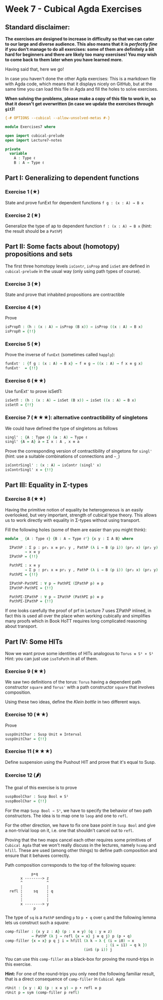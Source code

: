 # Week 7 - Cubical Agda Exercises

## Standard disclaimer:

**The exercises are designed to increase in difficulty so that we can cater to
our large and diverse audience. This also means that it is *perfectly fine* if
you don't manage to do all exercises: some of them are definitely a bit hard for
beginners and there are likely too many exercises! You *may* wish to come back
to them later when you have learned more.**

Having said that, here we go!

In case you haven't done the other Agda exercises:
This is a markdown file with Agda code, which means that it displays nicely on
GitHub, but at the same time you can load this file in Agda and fill the holes
to solve exercises.

**When solving the problems,
please make a copy of this file to work in, so that it doesn't get overwritten
(in case we update the exercises through `git`)!**


```agda
{-# OPTIONS --cubical --allow-unsolved-metas #-}

module Exercises7 where

open import cubical-prelude
open import Lecture7-notes
```

```agda
private
  variable
    A : Type ℓ
    B : A → Type ℓ
```

## Part I: Generalizing to dependent functions

### Exercise 1 (★)

State and prove funExt for dependent functions `f g : (x : A) → B x`

### Exercise 2 (★)

Generalize the type of ap to dependent function `f : (x : A) → B x`
(hint: the result should be a `PathP`)


## Part II: Some facts about (homotopy) propositions and sets

The first three homotopy levels `isContr`, `isProp` and `isSet`
are defined in `cubical-prelude` in the usual way
(only using path types of course).

### Exercise 3 (★)

State and prove that inhabited propositions are contractible


### Exercise 4 (★)

Prove

```agda
isPropΠ : (h : (x : A) → isProp (B x)) → isProp ((x : A) → B x)
isPropΠ = {!!}
```

### Exercise 5 (★)

Prove the inverse of `funExt` (sometimes called `happly`):

```agda
funExt⁻ : {f g : (x : A) → B x} → f ≡ g → ((x : A) → f x ≡ g x)
funExt⁻  = {!!}
```

### Exercise 6 (★★)

Use funExt⁻ to prove isSetΠ:

```agda
isSetΠ : (h : (x : A) → isSet (B x)) → isSet ((x : A) → B x)
isSetΠ = {!!}
```

### Exercise 7 (★★★): alternative contractibility of singletons

We could have defined the type of singletons as follows

```agda
singl' : {A : Type ℓ} (a : A) → Type ℓ
singl' {A = A} a = Σ x ꞉ A , x ≡ a
```

Prove the corresponding version of contractibility of singetons for
`singl'` (hint: use a suitable combinations of connections and `~_`)

```agda
isContrSingl' : (x : A) → isContr (singl' x)
isContrSingl' x = {!!}
```

## Part III: Equality in Σ-types
### Exercise 8 (★★)

Having the primitive notion of equality be heterogeneous is an
easily overlooked, but very important, strength of cubical type
theory. This allows us to work directly with equality in Σ-types
without using transport.

Fill the following holes (some of them are easier than you might think):

```agda
module _ {A : Type ℓ} {B : A → Type ℓ'} {x y : Σ A B} where

  ΣPathP : Σ p ꞉ pr₁ x ≡ pr₁ y , PathP (λ i → B (p i)) (pr₂ x) (pr₂ y)
         → x ≡ y
  ΣPathP = {!!}

  PathPΣ : x ≡ y
         → Σ p ꞉ pr₁ x ≡ pr₁ y , PathP (λ i → B (p i)) (pr₂ x) (pr₂ y)
  PathPΣ = {!!}

  ΣPathP-PathPΣ : ∀ p → PathPΣ (ΣPathP p) ≡ p
  ΣPathP-PathPΣ = {!!}

  PathPΣ-ΣPathP : ∀ p → ΣPathP (PathPΣ p) ≡ p
  PathPΣ-ΣPathP = {!!}
```

If one looks carefully the proof of prf in Lecture 7 uses ΣPathP
inlined, in fact this is used all over the place when working
cubically and simplifies many proofs which in Book HoTT requires long
complicated reasoning about transport.


## Part IV: Some HITs

Now we want prove some identities of HITs analogous to `Torus ≡ S¹ × S¹`
Hint: you can just use `isoToPath` in all of them.


### Exercise 9 (★★)

We saw two definitions of the torus:
`Torus` having a dependent path constructor `square`
and `Torus'` with a path constructor `square` that involves composition.

Using these two ideas, define the *Klein bottle* in two different ways.

### Exercise 10 (★★)

Prove

```agda
suspUnitChar : Susp Unit ≡ Interval
suspUnitChar = {!!}
```


### Exercise 11 (★★★)

Define suspension using the Pushout HIT and prove that it's equal to Susp.


### Exercise 12 (🌶)

The goal of this exercise is to prove

```agda
suspBoolChar : Susp Bool ≡ S¹
suspBoolChar = {!!}
```

For the map `Susp Bool → S¹`, we have to specify the behavior of two
path constructors. The idea is to map one to `loop` and one to `refl`.

For the other direction, we have to fix one base point in `Susp Bool`
and give a non-trivial loop on it, i.e. one that shouldn't cancel out
to `refl`.

Proving that the two maps cancel each other requires some primitives
of `Cubical Agda` that we won't really discuss in the lectures,
namely `hcomp` and `hfill`. These are used (among other things)
to define path composition and ensure that it behaves correctly.

Path composition corresponds to the top of the following square:

```text
            p∙q
       x --------> z
       ^           ^
       ¦           ¦
  refl ¦     sq    ¦ q
       ¦           ¦
       ¦           ¦
       x --------> y
             p
```

The type of `sq` is a `PathP` sending `p` to `p ∙ q`
over `q` and the following lemma lets us construct such a *square*:

```agda
comp-filler : {x y z : A} (p : x ≡ y) (q : y ≡ z)
            → PathP (λ j → refl {x = x} j ≡ q j) p (p ∙ q)
comp-filler {x = x} p q j i = hfill (λ k → λ { (i = i0) → x
                                              ; (i = i1) → q k })
                                    (inS (p i)) j
```

You can use this `comp-filler` as a black-box for proving the round-trips
in this exercise.

**Hint:** For one of the round-trips you only need the following familiar
result, that is a direct consequence of `comp-filler` in `Cubical Agda`

```agda
rUnit : {x y : A} (p : x ≡ y) → p ∙ refl ≡ p
rUnit p = sym (comp-filler p refl)
```
